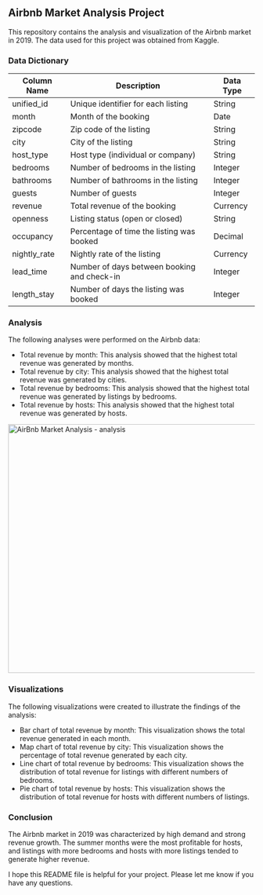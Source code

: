 ## Airbnb Market Analysis Project

This repository contains the analysis and visualization of the Airbnb market in 2019. The data used for this project was obtained from Kaggle.

### Data Dictionary

| Column Name | Description | Data Type |
|---|---|---|
| unified_id | Unique identifier for each listing | String |
| month | Month of the booking | Date |
| zipcode | Zip code of the listing | String |
| city | City of the listing | String |
| host_type | Host type (individual or company) | String |
| bedrooms | Number of bedrooms in the listing | Integer |
| bathrooms | Number of bathrooms in the listing | Integer |
| guests | Number of guests | Integer |
| revenue | Total revenue of the booking | Currency |
| openness | Listing status (open or closed) | String |
| occupancy | Percentage of time the listing was booked | Decimal |
| nightly_rate | Nightly rate of the listing | Currency |
| lead_time | Number of days between booking and check-in | Integer |
| length_stay | Number of days the listing was booked | Integer |

### Analysis

The following analyses were performed on the Airbnb data:

* Total revenue by month: This analysis showed that the highest total revenue was generated by months.
* Total revenue by city: This analysis showed that the highest total revenue was generated by cities.
* Total revenue by bedrooms: This analysis showed that the highest total revenue was generated by listings by bedrooms.
* Total revenue by hosts: This analysis showed that the highest total revenue was generated by hosts.

<img width="507" alt="AirBnb Market Analysis - analysis" src="https://github.com/Cgdsblc/airbnb-market-analysis/assets/66783609/6d0172b5-957e-4632-a9f6-4257df22cb3c">

### Visualizations

The following visualizations were created to illustrate the findings of the analysis:

* Bar chart of total revenue by month: This visualization shows the total revenue generated in each month.
* Map chart of total revenue by city: This visualization shows the percentage of total revenue generated by each city.
* Line chart of total revenue by bedrooms: This visualization shows the distribution of total revenue for listings with different numbers of bedrooms.
* Pie chart of total revenue by hosts: This visualization shows the distribution of total revenue for hosts with different numbers of listings.

### Conclusion

The Airbnb market in 2019 was characterized by high demand and strong revenue growth. The summer months were the most profitable for hosts, and listings with more bedrooms and hosts with more listings tended to generate higher revenue.

I hope this README file is helpful for your project. Please let me know if you have any questions.
